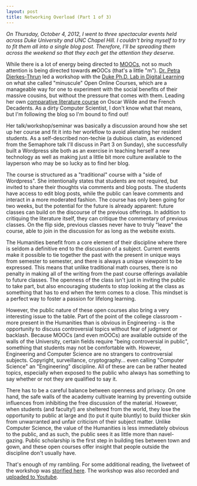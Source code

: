 ```yaml
---
layout: post
title: Networking Overload (Part 1 of 3)
---
```


*On Thursday, October 4, 2012, I went to three spectacular events held across Duke University and UNC Chapel Hill. I couldn't bring myself to try to fit them all into a single blog post. Therefore, I'll be spreading them across the weekend so that they each get the attention they deserve.*

While there is a lot of energy being directed to <a href="https://en.wikipedia.org/wiki/MOOC">MOOCs</a>, not so much attention is being directed towards <em><strong>m</strong></em>OOCs (that's a little "m"). <a href="https://www.stanford.edu/dept/DLCL/cgi-bin/web/people/petra-dierkes-thrun">Dr. Petra Dierkes-Thrun</a> led a workshop with the <a href="http://sites.fhi.duke.edu/phdlab/">Duke Ph.D. Lab in Digital Learning</a> on what she called "minuscule" Open Online Courses, which are a manageable way for one to experiment with the social benefits of their massive cousins, but without the pressure that comes with them. Leading her own <a href="https://wildedecadents.wordpress.com/">comparative literature course</a> on Oscar Wilde and the French Decadents. As a dirty Computer Scientist, I don't know what that means, but I'm following the blog so I'm bound to find out!

Her talk/workshop/seminar was basically a discussion around how she set up her course and fit it into her workflow to avoid alienating her resident students. As a self-described non-techie (a dubious claim, as evidenced from the Semaphore talk I'll discuss in Part 3 on Sunday), she successfully built a Wordpress site both as an exercise in teaching herself a new technology as well as making just a little bit more culture available to the layperson who may be so lucky as to find her blog.

The course is structured as a "traditional" course with a "side of Wordpress". She intentionally states that students are not required, but invited to share their thoughts via comments and blog posts. The students have access to edit blog posts, while the public can leave comments and interact in a more moderated fashion. The course has only been going for two weeks, but the potential for the future is already apparent: future classes can build on the discourse of the previous offerings. In addition to critiquing the literature itself, they can critique the commentary of previous classes. On the flip side, previous classes never have to truly "leave" the course, able to join in the discussion for as long as the website exists.

The Humanities benefit from a core element of their discipline where there is seldom a definitive end to the discussion of a subject. Current events make it possible to tie together the past with the present in unique ways from semester to semester, and there is always a unique viewpoint to be expressed. This means that unlike traditional math courses, there is no penalty in making all of the writing from the past course offerings available to future classes. The openness of the class isn't just in inviting the public to take part, but also encouraging students to stop looking at the class as something that has to end when the term comes to a close. This mindset is a perfect way to foster a passion for lifelong learning.

However, the public nature of these open courses also bring a very interesting issue to the table. Part of the point of the college classroom - more present in the Humanities than is obvious in Engineering - is the opportunity to discuss controversial topics without fear of judgment or backlash. Because MOOCs (and even mOOCs) are available outside of the walls of the University, certain fields require "being controversial in public", something that students may not be comfortable with. However, Engineering and Computer Science are no strangers to controversial subjects. Copyright, surveillance, cryptography... even calling "Computer Science" an "Engineering" discipline. All of these are can be rather heated topics, especially when exposed to the public who always has something to say whether or not they are qualified to say it.

There has to be a careful balance between openness and privacy. On one hand, the safe walls of the academy cultivate learning by preventing outside influences from inhibiting the free discussion of the material. However, when students (and faculty!) are sheltered from the world, they lose the opportunity to public at large and (to put it quite bluntly) to build thicker skin from unwarranted and unfair criticism of their subject matter. Unlike Computer Science, the value of the Humanities is less immediately obvious to the public, and as such, the public sees it as little more than navel-gazing. Public scholarship is the first step in building ties between town and gown, and these open courses offer insight that people outside the discipline don't usually have.

That's enough of my rambling. For some additional reading, the livetweet of the workshop was <a href="http://storify.com/stargould/how-to-create-a-humanities-mooc-massive-online-ope">storified here</a>. The workshop was also recorded and <a href="https://www.youtube.com/watch?v=uUPZQOxPXn8">uploaded to Youtube</a>.
